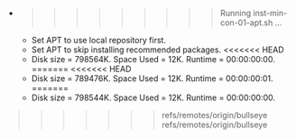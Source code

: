* >>>>>>>>> Running inst-min-con-01-apt.sh ...
  * Set APT to use local repository first.
  * Set APT to skip installing recommended packages.
<<<<<<< HEAD
  * Disk size = 798564K. Space Used = 12K. Runtime = 00:00:00:00.
=======
<<<<<<< HEAD
  * Disk size = 789476K. Space Used = 12K. Runtime = 00:00:00:01.
=======
  * Disk size = 798544K. Space Used = 12K. Runtime = 00:00:00:00.
>>>>>>> refs/remotes/origin/bullseye
>>>>>>> refs/remotes/origin/bullseye
